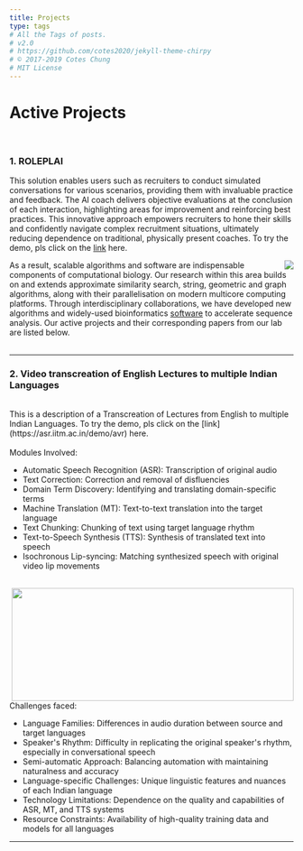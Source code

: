 ```yaml
---
title: Projects
type: tags
# All the Tags of posts.
# v2.0
# https://github.com/cotes2020/jekyll-theme-chirpy
# © 2017-2019 Cotes Chung
# MIT License
---
```


<head>
  <link
    href="https://fonts.googleapis.com/css?family=Montserrat"
    rel="stylesheet"
  />
  <link rel="stylesheet" href="../../assets/css/main.css" />
  <link rel="stylesheet" href="../../assets/css/project.css" />
</head>

# **Active Projects**

<br/>
<h3 style="font-weight: bold;">1. ROLEPLAI</h3>

This solution enables users such as recruiters to conduct simulated conversations for various scenarios, providing them with invaluable practice and feedback. The AI coach delivers objective evaluations at the conclusion of each interaction, highlighting areas for improvement and reinforcing best practices. This innovative approach empowers recruiters to hone their skills and confidently navigate complex recruitment situations, ultimately reducing dependence on traditional, physically present coaches.
To try the demo, pls click on the [link](https://dexianroleplai.azurewebsites.net) here.


   <img class="image" style="float: right;" src="./../assets/img/roleplai.gif">

As a result, scalable algorithms and software are indispensable components of computational biology. Our research within this area builds on and extends approximate similarity search, string, geometric and graph algorithms, along with their parallelisation on modern multicore computing platforms. Through interdisciplinary collaborations, we have developed new algorithms and widely-used bioinformatics [software](/software) to accelerate sequence analysis. Our active projects and their corresponding papers from our lab are listed below.
<br>
<br>
   <hr>
<!-- 1. **Algorithmic techniques for genome resequencing.**
   Mapping sequences to a reference genome is often the first computational step in deriving biological insights from genomic data. Accurate mapping of sequences is key to predict genetic or epigenetic variation. Doing this precisely has been challenging as human and other mammalian genomes are [riddled with near-identical repetitive sequences](https://journals.plos.org/plosgenetics/article?id=10.1371/journal.pgen.1002384). Such repeats often confuse existing sequence mappers, resulting in false-positive alignments and poor confidence scores. Desirable characteristics of a mapper include: (i) efficiency of the algorithm, (ii) high sensitivity and specificity, and (iii) scalability to large data sets and human genomes. In this project, we aim to develop provably-good and practical 'repeat-aware' mapping algorithms that meet these expectations. -->
<!-- 
   <img class="" style="float: right;" src="./../assets/img/resequencing.jpg">

   <!-- - [Weighted minimizer sampling improves long read mapping](http://cds.iisc.ac.in/faculty/chirag/pubs/2020_jain_weighted.pdf) ISMB 2020
   <!-- - [Strain-level metagenomic assignment and compositional estimation for long reads](http://cds.iisc.ac.in/faculty/chirag/pubs/2019_dilthey_strain.pdf) Nature Comm. 2019 -->


<!-- 1. **Video transcreation of English Lectures to multiple Indian Languages**  -->

<h3 style="font-weight: bold;">2. Video transcreation of English Lectures to multiple Indian Languages</h3>
<br>
This is a description of a Transcreation of Lectures from English to multiple Indian Languages. To try the demo, pls click on the [link](https://asr.iitm.ac.in/demo/avr) here. <br/> <br/>
Modules Involved: 
<br/>
<ul>
<li> Automatic Speech Recognition (ASR): Transcription of original audio </li>
<li> Text Correction: Correction and removal of disfluencies </li>
<li> Domain Term Discovery: Identifying and translating domain-specific terms </li>
<li> Machine Translation (MT): Text-to-text translation into the target language </li>
<li> Text Chunking: Chunking of text using target language rhythm </li>
<li> Text-to-Speech Synthesis (TTS): Synthesis of translated text into speech </li>
<li> Isochronous Lip-syncing: Matching synthesized speech with original video lip  movements </li>
</ul>
<br/>

<img style="float: right; height: 200px; width: 500px;" src="./../assets/img/technology_pipeline.png">
<br/>

Challenges faced: <br/>
<ul>

   <li> Language Families: Differences in audio duration between source and target languages </li>
    <li>Speaker's Rhythm: Difficulty in replicating the original speaker's rhythm, especially in conversational speech </li>
    <li>Semi-automatic Approach: Balancing automation with maintaining naturalness and accuracy </li>
    <li> Language-specific Challenges: Unique linguistic features and nuances of each Indian language </li>
    <li> Technology Limitations: Dependence on the quality and capabilities of ASR, MT, and TTS systems </li>
    <li> Resource Constraints: Availability of high-quality training data and models for all languages</li>

</ul>
<!-- 
   <img class="" style="float: right;" src="./../assets/img/genomegraph.jpg"> -->

   <!-- These include (i) development of theoretically well-founded sequence mapping algorithms and heuristics for genome-graphs, (ii) quantification of the benefit of adopting pan-genome approaches, and (iii) designing algorithms to build pan-genome graphs using millions of genomes as input. In each of the three aims, synergy is desired with downstream biological and clinical applications. -->

   <hr>


